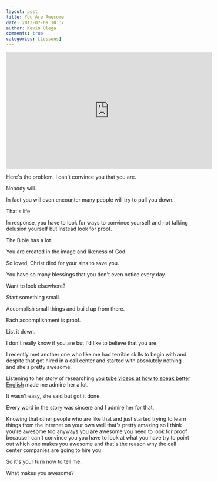 ```yaml
---
layout: post
title: You Are Awesome
date: 2013-07-09 10:37
author: Kevin Olega
comments: true
categories: [Lessons]
---
```

<iframe width="560" height="315" src="https://www.youtube.com/embed/xNANYSvTJEw" frameborder="0" allow="accelerometer; autoplay; encrypted-media; gyroscope; picture-in-picture" allowfullscreen></iframe>

Here's the problem, I can't convince you that you are.

Nobody will. 

In fact you will even encounter many people will try to pull you down. 

That's life.

In response, you have to look for ways to convince yourself and not talking delusion yourself but instead look for proof.

The Bible has a lot. 

You are created in the image and likeness of God. 

So loved, Christ died for your sins to save you. 

You have so many blessings that you don't even notice every day.

Want to look elsewhere? 

Start something small. 

Accomplish small things and build up from there. 

Each accomplishment is proof. 

List it down.

I don't really know if you are but I'd like to believe that you are.

I recently met another one who like me had terrible skills to begin with and despite that got hired in a call center and started with absolutely nothing and she's pretty awesome. 

Listening to her story of researching [you tube videos at how to speak better English](http://callcentertrainingtips.com/youtube/) made me admire her a lot. 

It wasn't easy, she said but got it done. 

Every word in the story was sincere and I admire her for that.

Knowing that other people who are like that and just started trying to learn things from the internet on your own well that's pretty amazing so I think you're awesome too anyways you are awesome you need to look for proof because I can't convince you you have to look at what you have try to point out which one makes you awesome and that's the reason why the call center companies are going to hire you.

So it's your turn now to tell me. 

What makes you awesome?
